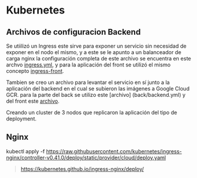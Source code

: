 # Kubernetes

## Archivos de configuracion Backend

Se utiilizó un Ingress este sirve para exponer un servicio sin necesidad de exponer en el nodo el
mismo, y a este se le apunto a un balanceador de carga nginx la configuración completa de este archivo
se encuentra en este archvo [ingress.yml](back/ingress.yml), y para la aplicación del front se utilizó
el mismo concepto [ingress-front](front/ingress.yml).

Tambien se creo un archivo para levantar el servicio en sí junto a la aplicación del backend en 
el cual se subieron las imágenes a Google Cloud GCR. para la parte del back se utilizo este [archivo]
(back/backend.yml) y del front este [archivo](frontend.yml).

Creando un cluster de 3 nodos que replicaron la aplicación del tipo de deployment.

## Nginx

kubectl apply -f https://raw.githubusercontent.com/kubernetes/ingress-nginx/controller-v0.41.0/deploy/static/provider/cloud/deploy.yaml

> https://kubernetes.github.io/ingress-nginx/deploy/
